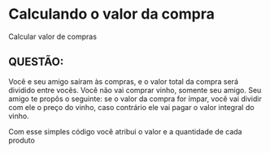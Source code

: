 # Calculando o valor da compra
Calcular valor de compras

## QUESTÃO:

Você e seu amigo saíram às compras, e o valor total da compra será dividido entre vocês. Você não vai comprar vinho, somente seu amigo.
Seu amigo te propôs o seguinte: se o valor da compra for ímpar, você vai dividir com ele o preço do vinho, caso contrário ele vai pagar o valor integral do vinho.

Com esse simples código você atribui o valor e a quantidade de cada produto
